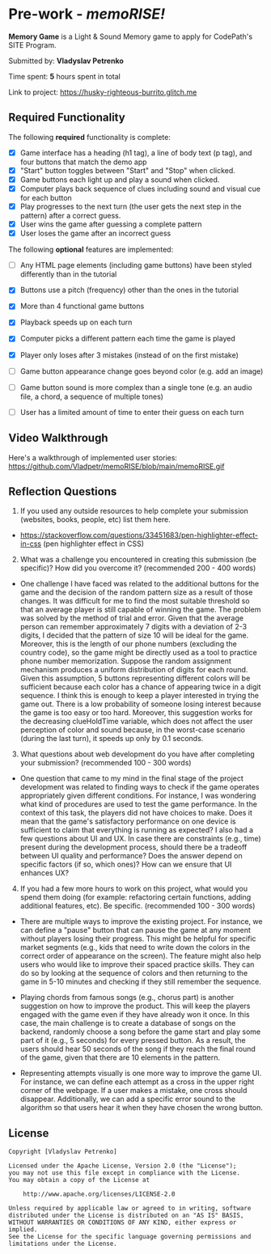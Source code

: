 # Pre-work - *memoRISE!*

**Memory Game** is a Light & Sound Memory game to apply for CodePath's SITE Program. 

Submitted by: **Vladyslav Petrenko**

Time spent: **5** hours spent in total

Link to project: https://husky-righteous-burrito.glitch.me 

## Required Functionality

The following **required** functionality is complete:

* [x] Game interface has a heading (h1 tag), a line of body text (p tag), and four buttons that match the demo app
* [x] "Start" button toggles between "Start" and "Stop" when clicked. 
* [x] Game buttons each light up and play a sound when clicked. 
* [x] Computer plays back sequence of clues including sound and visual cue for each button
* [x] Play progresses to the next turn (the user gets the next step in the pattern) after a correct guess. 
* [x] User wins the game after guessing a complete pattern
* [x] User loses the game after an incorrect guess

The following **optional** features are implemented:

* [ ] Any HTML page elements (including game buttons) have been styled differently than in the tutorial
* [x] Buttons use a pitch (frequency) other than the ones in the tutorial
* [x] More than 4 functional game buttons
* [x] Playback speeds up on each turn
* [x] Computer picks a different pattern each time the game is played
* [x] Player only loses after 3 mistakes (instead of on the first mistake)
* [ ] Game button appearance change goes beyond color (e.g. add an image)
* [ ] Game button sound is more complex than a single tone (e.g. an audio file, a chord, a sequence of multiple tones)
* [ ] User has a limited amount of time to enter their guess on each turn


## Video Walkthrough

Here's a walkthrough of implemented user stories:
https://github.com/Vladpetr/memoRISE/blob/main/memoRISE.gif


## Reflection Questions
1. If you used any outside resources to help complete your submission (websites, books, people, etc) list them here. 


* https://stackoverflow.com/questions/33451683/pen-highlighter-effect-in-css (pen highlighter effect in CSS)

2. What was a challenge you encountered in creating this submission (be specific)? How did you overcome it? (recommended 200 - 400 words) 


* One challenge I have faced was related to the additional buttons for the game and the decision of the random pattern size as a result of 
those changes. It was difficult for me to find the most suitable threshold so that an average player is still capable of winning the game. 
The problem was solved by the method of trial and error. Given that the average person can remember approximately 7 digits with a deviation
of 2-3 digits, I decided that the pattern of size 10 will be ideal for the game. Moreover, this is the length of our phone numbers 
(excluding the country code), so the game might be directly used as a tool to practice phone number memorization. Suppose the random 
assignment mechanism produces a uniform distribution of digits for each round. Given this assumption, 5 buttons representing different 
colors will be sufficient because each color has a chance of appearing twice in a digit sequence. I think this is enough to keep a 
player interested in trying the game out. There is a low probability of someone losing interest because the game is too easy or too hard. 
Moreover, this suggestion works for the decreasing clueHoldTime variable, which does not affect the user perception of color and sound 
because, in the worst-case scenario (during the last turn), it speeds up only by 0.1 seconds.

3. What questions about web development do you have after completing your submission? (recommended 100 - 300 words) 


* One question that came to my mind in the final stage of the project development was related to finding ways to check
if the game operates appropriately given different conditions. For instance, I was wondering what kind of procedures
are used to test the game performance. In the context of this task, the players did not have choices to make. Does 
it mean that the game's satisfactory performance on one device is sufficient to claim that everything is running as
expected? I also had a few questions about UI and UX. In case there are constraints (e.g., time) present during the 
development process, should there be a tradeoff between UI quality and performance? Does the answer depend on specific 
factors (if so, which ones)? How can we ensure that UI enhances UX?

4. If you had a few more hours to work on this project, what would you spend them doing (for example: refactoring certain functions, adding additional features, etc). Be specific. (recommended 100 - 300 words) 


* There are multiple ways to improve the existing project. For instance, we can define a "pause" button that can pause the game at any moment without players losing their progress. This might be helpful for 
specific market segments (e.g., kids that need to write down the colors in the correct order of appearance on the screen). The feature might also help users who would like to improve their spaced practice
skills. They can do so by looking at the sequence of colors and then returning to the game in 5-10 minutes and checking if they still remember the sequence. 

* Playing chords from famous songs (e.g., chorus part) is another suggestion on how to improve the product. This will keep the players engaged with the game even if they have already won it once. In this case, 
the main challenge is to create a database of songs on the backend, randomly choose a song before the game start and play some part of it (e.g., 5 seconds) for every pressed button. As a result, the users 
should hear 50 seconds of the song if they reach the final round of the game, given that there are 10 elements in the pattern. 

* Representing attempts visually is one more way to improve the game UI. For instance, we can define each attempt as a cross in the upper right corner of the webpage. If a user makes a mistake, one cross should
disappear. Additionally, we can add a specific error sound to the algorithm so that users hear it when they have chosen the wrong button. 




## License

    Copyright [Vladyslav Petrenko]

    Licensed under the Apache License, Version 2.0 (the "License");
    you may not use this file except in compliance with the License.
    You may obtain a copy of the License at

        http://www.apache.org/licenses/LICENSE-2.0

    Unless required by applicable law or agreed to in writing, software
    distributed under the License is distributed on an "AS IS" BASIS,
    WITHOUT WARRANTIES OR CONDITIONS OF ANY KIND, either express or implied.
    See the License for the specific language governing permissions and
    limitations under the License.
